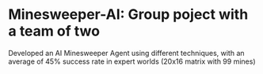 # Minesweeper-AI: Group poject with a team of two
Developed an AI Minesweeper Agent using different techniques, with an average of 45% success rate in expert worlds (20x16 matrix with 99 mines)
